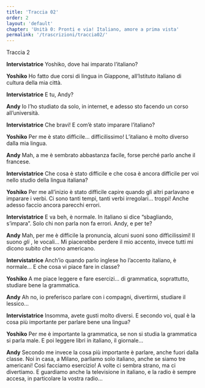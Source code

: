 ```yaml
---
title: 'Traccia 02'
order: 2
layout: 'default'
chapter: 'Unità 0: Pronti e via! Italiano, amore a prima vista'
permalink: '/trascrizioni/traccia02/'
---
```


Traccia 2

**Intervistatrice** Yoshiko, dove hai imparato l’italiano?

**Yoshiko** Ho fatto due corsi di lingua in Giappone, all’Istituto italiano di cultura della mia città.

**Intervistatrice** E tu, Andy?

**Andy** Io l’ho studiato da solo, in internet, e adesso sto facendo un corso all’università.

**Intervistatrice** Che bravi! E com’è stato imparare l’italiano?

**Yoshiko** Per me è stato difficile... difficilissimo! L’italiano è molto diverso dalla mia lingua.

**Andy** Mah, a me è sembrato abbastanza facile, forse perché parlo anche il francese.

**Intervistatrice** Che cosa è stato difficile e che cosa è ancora difficile per voi nello studio della lingua italiana?

**Yoshiko** Per me all’inizio è stato difficile capire quando gli altri parlavano e imparare i verbi. Ci sono tanti tempi, tanti verbi irregolari... troppi! Anche adesso faccio ancora parecchi errori.

**Intervistatrice** E va beh, è normale. In italiano si dice “sbagliando, s’impara”. Solo chi non parla non fa errori. Andy, e per te?

**Andy** Mah, per me è difficile la pronuncia, alcuni suoni sono difficilissimi! Il suono _gli_ , le vocali... Mi piacerebbe perdere il mio accento, invece tutti mi dicono subito che sono americano.

**Intervistatrice** Anch’io quando parlo inglese ho l’accento italiano, è normale... E che cosa vi piace fare in classe?

**Yoshiko** A me piace leggere e fare esercizi... di grammatica, soprattutto, studiare bene la grammatica.

**Andy** Ah no, io preferisco parlare con i compagni, divertirmi, studiare il lessico...

**Intervistatrice** Insomma, avete gusti molto diversi. E secondo voi, qual è la cosa più importante per parlare bene una lingua?

**Yoshiko** Per me è importante la grammatica, se non si studia la grammatica si parla male. E poi leggere libri in italiano, il giornale...

**Andy** Secondo me invece la cosa più importante è parlare, anche fuori dalla classe. Noi in casa, a Milano, parliamo solo italiano, anche se siamo tre americani! Così facciamo esercizio! A volte ci sembra strano, ma ci divertiamo. E guardiamo anche la televisione in italiano, e la radio è sempre accesa, in particolare la vostra radio...
